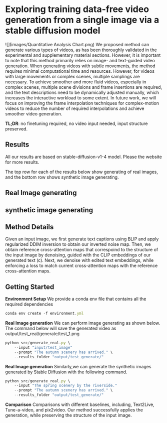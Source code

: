 # Exploring training data-free video generation from a single image via a stable diffusion model

![](images/Quantitative Analysis Chart.png)
We proposed method can generate various types of videos, as has been thoroughly validated in the experimental and supplementary material sections. However, it is important to note that this method primarily relies on image- and text-guided video generation. When generating videos with subtle movements, the method requires minimal computational time and resources. However, for videos with large movements or complex scenes, multiple samplings are necessary. To achieve smoother and more fluid videos, especially in complex scenes, multiple scene divisions and frame insertions are required, and the text descriptions need to be dynamically adjusted manually, which increases the interactive workload to some extent. In future work, we will focus on improving the frame interpolation techniques for complex-motion videos to reduce the number of required interpolations and achieve smoother video generation.

**TL;DR**: no finetuning required, no video input needed, input structure preserved.

## Results
All our results are based on stable-diffusion-v1-4 model. Please the website for more results.

The top row for each of the results below show generating of real images, and the bottom row shows synthetic image generating.
## Real Image generating


## synthetic image generating

## Method Details
Given an input image, we first generate text captions using BLIP and apply regularized DDIM inversion to obtain our inverted noise map. Then, we obtain reference cross-attention maps that correspoind to the structure of the input image by denoising, guided with the CLIP embeddings of our generated text (c). Next, we denoise with edited text embeddings, while enforcing a loss to match current cross-attention maps with the reference cross-attention maps.

## Getting Started
**Environment Setup**
We provide a conda env file that contains all the required dependencies
```javascript
conda env create -f environment.yml
```
**Real Image generation**
We can perform image generating  as shown below. The command below will save the generated video as output/test_real/generate/test_1.png
```javascript
python src/generate_real.py \
    --input "input/test_image"
    --prompt "The autumn scenery has arrived." \
    --results_folder "output/test_generate/" 
```
**Real Image generation**
Similarly,we can generate the synthetic images generated by Stable Diffusion with the following command.
```javascript
python src/generate_real.py \
    --input "The spring scenery by the riverside."
    --prompt "The autumn scenery has arrived." \
    --results_folder "output/test_generate/" 
```
**Comparison**
Comparisons with different baselines, including, Text2Live, Tune-a-video, and pix2video. Our method successfully applies the generation, while preserving the structure of the input image.
